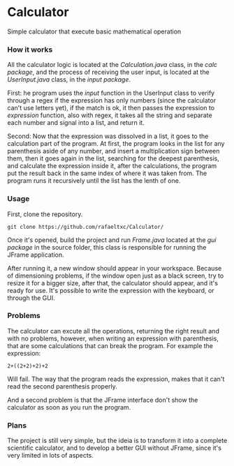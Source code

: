 # Calculator

Simple calculator that execute basic mathematical operation

### How it works
All the calculator logic is located at the *Calculation.java* class, in the *calc package*, and the process of receiving the user input, is located at the *UserInput.java* class, in the *input package*.

First: he program uses the *input* function in the UserInput class to verify through a regex if the expression has only numbers (since the calculator can't use letters yet), if the match is ok, it then passes the expression to *expression* function, also with regex, it takes all the string and separate each number and signal into a list, and return it.

Second: Now that the expression was dissolved in a list, it goes to the calculation part of the program. At first, the program looks in the list for any parenthesis aside of any number, and insert a multiplication sign between them, then it goes again in the list, searching for the deepest parenthesis, and calculate the expression inside it, after the calculations, the program put the result back in the same index of where it was taken from. The program runs it recursively until the list has the lenth of one.

### Usage
First, clone the repository.
```console
git clone https://github.com/rafaeltxc/Calculator/
```
Once it's opened, build the project and run *Frame.java* located at the *gui package* in the source folder, this class is responsible for running the JFrame application.

After running it, a new window should appear in your workspace. Because of dimensioning problems, if the window open just as a black screen, try to resize it for a bigger size, after that, the calculator should appear, and it's ready for use. It's possible to write the expression with the keyboard, or through the GUI.

### Problems
The calculator can excute all the operations, returning the right result and with no problems, however, when writing an expression with parenthesis, that are some calculations that can break the program. For example the expression: 
```console
2+((2+2)+2)+2
```
Will fail. The way that the program reads the expression, makes that it can't read the second parenthesis properly.

And a second problem is that the JFrame interface don't show the calculator as soon as you run the program.

### Plans
The project is still very simple, but the ideia is to transform it into a complete scientific calculator, and to develop a better GUI without JFrame, since it's very limited in lots of aspects.
